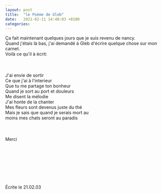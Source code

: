 ```yaml
---
layout: post
title:  "le Poème de Gleb"
date:   2021-02-11 14:48:03 +0100
categories: 
---
```


Ça fait maintenant quelques jours que je suis revenu de nancy. <br />
Quand j'étais là bas, j'ai demandé à Gleb d'écrire quelque chose sur mon carnet.  <br />
Voilà ce qu'il à écrit:  <br />
 <br />
  <br />
 <br />
J'ai envie de sortir  <br />
Ce que j'ai à l'interieur  <br />
Que tu me partage ton bonheur  <br />
Quand je sort au port et douleurs  <br />
Me disent la mélodie  <br />
J'ai honte de la chanter  <br />
Mes fleurs sont devenus juste du thé  <br />
Mais je sais que quand je serais mort au  <br />
moins mes chats seront au paradis  <br />
 <br />
  <br />
   <br />
   Merci <br />
    <br />
	 <br />
	  <br />
	   <br />
	    <br />
		 <br />
		  <br />
		   <br />
		   Écrite le 21.02.03